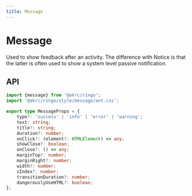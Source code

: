```yaml
---
title: Message
---
```


<script setup>
import Message from "./demo/Message.vue"
</script>

# Message

Used to show feedback after an activity. The difference with Notice is that the latter is often used to show a system level passive notification.

<Message />

## API

```ts
import {message} from '@akrc/ringo';
import '@akrc/ringo/style/message/ant.css';
```

```ts
export type MessageProps = {
    type?: 'success' | 'info' | 'error' | 'warning';
    text: string;
    title?: string;
    duration?: number;
    onClick?: (element?: HTMLElement) => any;
    showClose?: boolean;
    onClose?: () => any;
    marginTop?: number;
    marginRight?: number;
    width?: number;
    zIndex?: number;
    transitionDuration?: number;
    dangerouslyUseHTML?: boolean;
};
```
